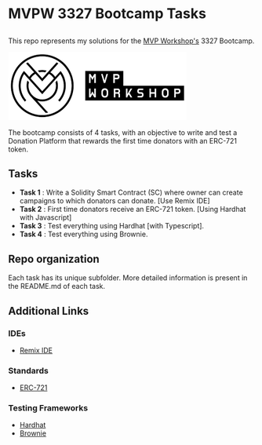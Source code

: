 # MVPW 3327 Bootcamp Tasks

##

This repo represents my solutions for the [MVP Workshop's](https://mvpworkshop.co/) 3327 Bootcamp.

![MVPW logo](./logo.png)

The bootcamp consists of 4 tasks, with an objective to write and test a Donation Platform that rewards the first time donators with an ERC-721 token.

## Tasks

- **Task 1** : Write a Solidity Smart Contract (SC) where owner can create campaigns to which donators can donate. [Use Remix IDE]
- **Task 2** : First time donators receive an ERC-721 token. [Using Hardhat with Javascript]
- **Task 3** : Test everything using Hardhat [with Typescript].
- **Task 4** : Test everything using Brownie.

## Repo organization

Each task has its unique subfolder. More detailed information is present in the README.md of each task.

## Additional Links

### IDEs

- [Remix IDE](https://remix.ethereum.org/)

### Standards

- [ERC-721](https://eips.ethereum.org/EIPS/eip-721)

### Testing Frameworks

- [Hardhat](https://hardhat.org/)
- [Brownie](https://eth-brownie.readthedocs.io/en/stable/)
